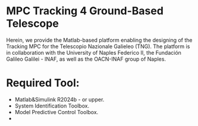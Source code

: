 # MPC Tracking 4 Ground-Based Telescope
Herein, we provide the Matlab-based platform enabling the designing of the Tracking MPC for the Telescopio Nazionale Galieleo (TNG). 
The platform is in collaboration with the University of Naples Federico II, the Fundación Galileo Galilei - INAF, as well as the OACN-INAF group of Naples.

# Required Tool:
- Matlab&Simulink R2024b - or upper.
- System Identification Toolbox.
- Model Predictive Control Toolbox.
- 
